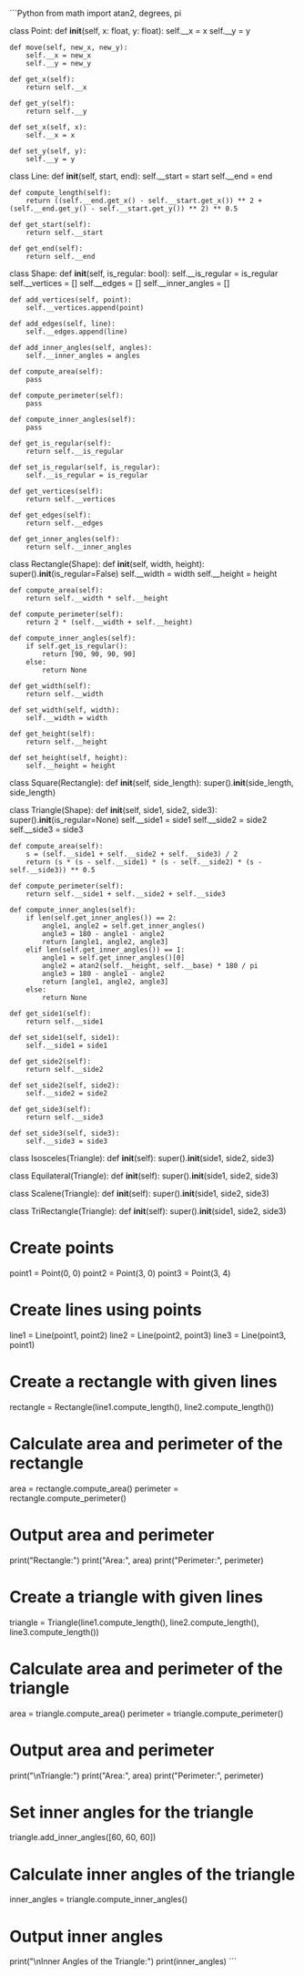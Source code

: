 ´´´Python 
from math import atan2, degrees, pi

class Point:
    def __init__(self, x: float, y: float):
        self.__x = x
        self.__y = y

    def move(self, new_x, new_y):
        self.__x = new_x
        self.__y = new_y

    def get_x(self):
        return self.__x

    def get_y(self):
        return self.__y

    def set_x(self, x):
        self.__x = x

    def set_y(self, y):
        self.__y = y

class Line:
    def __init__(self, start, end):
        self.__start = start
        self.__end = end

    def compute_length(self):
        return ((self.__end.get_x() - self.__start.get_x()) ** 2 + (self.__end.get_y() - self.__start.get_y()) ** 2) ** 0.5

    def get_start(self):
        return self.__start

    def get_end(self):
        return self.__end

class Shape:
    def __init__(self, is_regular: bool):
        self.__is_regular = is_regular
        self.__vertices = []
        self.__edges = []
        self.__inner_angles = []

    def add_vertices(self, point):
        self.__vertices.append(point)

    def add_edges(self, line):
        self.__edges.append(line)

    def add_inner_angles(self, angles):
        self.__inner_angles = angles

    def compute_area(self):
        pass

    def compute_perimeter(self):
        pass

    def compute_inner_angles(self):
        pass

    def get_is_regular(self):
        return self.__is_regular

    def set_is_regular(self, is_regular):
        self.__is_regular = is_regular

    def get_vertices(self):
        return self.__vertices

    def get_edges(self):
        return self.__edges

    def get_inner_angles(self):
        return self.__inner_angles

class Rectangle(Shape):
    def __init__(self, width, height):
        super().__init__(is_regular=False)
        self.__width = width
        self.__height = height

    def compute_area(self):
        return self.__width * self.__height

    def compute_perimeter(self):
        return 2 * (self.__width + self.__height)

    def compute_inner_angles(self):
        if self.get_is_regular():
            return [90, 90, 90, 90]
        else:
            return None

    def get_width(self):
        return self.__width

    def set_width(self, width):
        self.__width = width

    def get_height(self):
        return self.__height

    def set_height(self, height):
        self.__height = height

class Square(Rectangle):
    def __init__(self, side_length):
        super().__init__(side_length, side_length)

class Triangle(Shape):
    def __init__(self, side1, side2, side3):
        super().__init__(is_regular=None)
        self.__side1 = side1
        self.__side2 = side2
        self.__side3 = side3

    def compute_area(self):
        s = (self.__side1 + self.__side2 + self.__side3) / 2
        return (s * (s - self.__side1) * (s - self.__side2) * (s - self.__side3)) ** 0.5

    def compute_perimeter(self):
        return self.__side1 + self.__side2 + self.__side3

    def compute_inner_angles(self):
        if len(self.get_inner_angles()) == 2:
            angle1, angle2 = self.get_inner_angles()
            angle3 = 180 - angle1 - angle2
            return [angle1, angle2, angle3]
        elif len(self.get_inner_angles()) == 1:
            angle1 = self.get_inner_angles()[0]
            angle2 = atan2(self.__height, self.__base) * 180 / pi
            angle3 = 180 - angle1 - angle2
            return [angle1, angle2, angle3]
        else:
            return None

    def get_side1(self):
        return self.__side1

    def set_side1(self, side1):
        self.__side1 = side1

    def get_side2(self):
        return self.__side2

    def set_side2(self, side2):
        self.__side2 = side2

    def get_side3(self):
        return self.__side3

    def set_side3(self, side3):
        self.__side3 = side3

class Isosceles(Triangle):
    def __init__(self):
        super().__init__(side1, side2, side3)

class Equilateral(Triangle):
    def __init__(self):
        super().__init__(side1, side2, side3)

class Scalene(Triangle):
    def __init__(self):
        super().__init__(side1, side2, side3)

class TriRectangle(Triangle):
    def __init__(self):
        super().__init__(side1, side2, side3)


# Create points
point1 = Point(0, 0)
point2 = Point(3, 0)
point3 = Point(3, 4)

# Create lines using points
line1 = Line(point1, point2)
line2 = Line(point2, point3)
line3 = Line(point3, point1)

# Create a rectangle with given lines
rectangle = Rectangle(line1.compute_length(), line2.compute_length())

# Calculate area and perimeter of the rectangle
area = rectangle.compute_area()
perimeter = rectangle.compute_perimeter()

# Output area and perimeter
print("Rectangle:")
print("Area:", area)
print("Perimeter:", perimeter)

# Create a triangle with given lines
triangle = Triangle(line1.compute_length(), line2.compute_length(), line3.compute_length())

# Calculate area and perimeter of the triangle
area = triangle.compute_area()
perimeter = triangle.compute_perimeter()

# Output area and perimeter
print("\nTriangle:")
print("Area:", area)
print("Perimeter:", perimeter)

# Set inner angles for the triangle
triangle.add_inner_angles([60, 60, 60])

# Calculate inner angles of the triangle
inner_angles = triangle.compute_inner_angles()

# Output inner angles
print("\nInner Angles of the Triangle:")
print(inner_angles)
´´´
